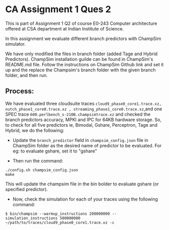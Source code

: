 # CA Assignment 1 Ques 2

This is part of Assignment 1 Q2 of course E0-243 Computer architecture offered at CSA department at Indian Institute of Science.

In this assignment we evaluate different branch predictors with ChampSim simulator.

We have only modified the files in branch folder (added Tage and Hybrid Predictors).
ChampSim installation guilde can be found in ChampSim's README.md file. Follow the instructions on ChampSim Github link and set it up and the replace the Champsim's branch folder with the given branch folder, and then run.



## Process:

We have evaluated three cloudsuite traces  `cloud9_phase0_core1.trace.xz, nutch_phase1_core0.trace.xz , streaming_phase1_core0.trace.xz`,and one SPEC trace `600.perlbench_s-210B.champsimtrace.xz` and checked the branch predictors accuracy, MPKI and IPC for 64KB hardware storage. So, to check for all five predictors ie, Bimodal, Gshare, Perceptron, Tage and Hybrid, we do the following:

- Update the  `branch_predictor` field in `champsim_config.json` file in ChampSim folder as the desired name of predictor to be evaluated. For eg: to evaluate gshare, set it to "gshare"

- Then run the command:

```
./config.sh champsim_config.json
make
```
This will update the champsim file in the bin bolder to evaluate gshare (or specified predictor).

- Now, check the simulation for each of your traces using the following command:

```
$ bin/champsim --warmup_instructions 200000000 --simulation_instructions 500000000 ~/path/to/traces/cloud9_phase0_core1.trace.xz -c
```
